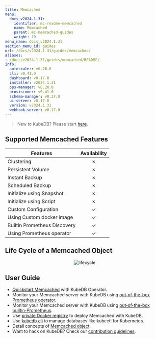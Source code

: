 ```yaml
---
title: Memcached
menu:
  docs_v2024.1.31:
    identifier: mc-readme-memcached
    name: Memcached
    parent: mc-memcached-guides
    weight: 10
menu_name: docs_v2024.1.31
section_menu_id: guides
url: /docs/v2024.1.31/guides/memcached/
aliases:
- /docs/v2024.1.31/guides/memcached/README/
info:
  autoscaler: v0.26.0
  cli: v0.41.0
  dashboard: v0.17.0
  installer: v2024.1.31
  ops-manager: v0.28.0
  provisioner: v0.41.0
  schema-manager: v0.17.0
  ui-server: v0.17.0
  version: v2024.1.31
  webhook-server: v0.17.0
---
```


> New to KubeDB? Please start [here](/docs/v2024.1.31/README).

## Supported Memcached Features

| Features                     | Availability |
| ---------------------------- | :----------: |
| Clustering                   |   &#10007;   |
| Persistent Volume            |   &#10007;   |
| Instant Backup               |   &#10007;   |
| Scheduled Backup             |   &#10007;   |
| Initialize using Snapshot    |   &#10007;   |
| Initialize using Script      |   &#10007;   |
| Custom Configuration         |   &#10003;   |
| Using Custom docker image    |   &#10003;   |
| Builtin Prometheus Discovery |   &#10003;   |
| Using Prometheus operator    |   &#10003;   |

## Life Cycle of a Memcached Object

<p align="center">
  <img alt="lifecycle"  src="/docs/v2024.1.31/images/memcached/memcached-lifecycle.png">
</p>

## User Guide

- [Quickstart Memcached](/docs/v2024.1.31/guides/memcached/quickstart/quickstart) with KubeDB Operator.
- Monitor your Memcached server with KubeDB using [out-of-the-box Prometheus operator](/docs/v2024.1.31/guides/memcached/monitoring/using-prometheus-operator).
- Monitor your Memcached server with KubeDB using [out-of-the-box builtin-Prometheus](/docs/v2024.1.31/guides/memcached/monitoring/using-builtin-prometheus).
- Use [private Docker registry](/docs/v2024.1.31/guides/memcached/private-registry/using-private-registry) to deploy Memcached with KubeDB.
- Use [kubedb cli](/docs/v2024.1.31/guides/memcached/cli/cli) to manage databases like kubectl for Kubernetes.
- Detail concepts of [Memcached object](/docs/v2024.1.31/guides/memcached/concepts/memcached).
- Want to hack on KubeDB? Check our [contribution guidelines](/docs/v2024.1.31/CONTRIBUTING).
